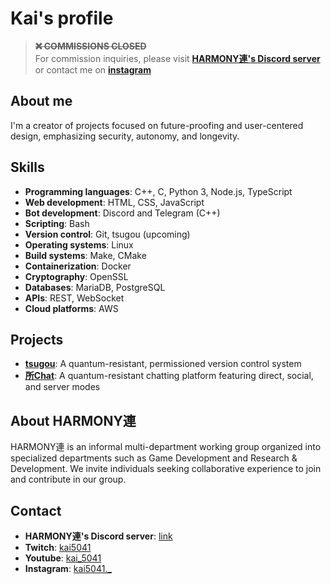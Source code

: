 # Kai's profile 
> ~~**❌ COMMISSIONS CLOSED**~~  
> For commission inquiries, please visit [**HARMONY連's Discord server**](https://discord.gg/qFnH5Gqrvb) or contact me on [**instagram**](https://instagram.com/kai5041._)

## About me
I'm a creator of projects focused on future-proofing and user-centered design, emphasizing security, autonomy, and longevity.

## Skills

- **Programming languages**: C++, C, Python 3, Node.js, TypeScript
- **Web development**: HTML, CSS, JavaScript
- **Bot development**: Discord and Telegram (C++)
- **Scripting**: Bash
- **Version control**: Git, tsugou (upcoming)
- **Operating systems**: Linux
- **Build systems**: Make, CMake
- **Containerization**: Docker
- **Cryptography**: OpenSSL
- **Databases**: MariaDB, PostgreSQL
- **APIs**: REST, WebSocket
- **Cloud platforms**: AWS

## Projects

- [**tsugou**](https://github.com/kai5041/tsugou): A quantum-resistant, permissioned version control system
- [**所Chat**](): A quantum-resistant chatting platform featuring direct, social, and server modes


## About HARMONY連
HARMONY連 is an informal multi-department working group organized into specialized departments such as Game Development and Research & Development. We invite individuals seeking collaborative experience to join and contribute in our group.

## Contact
- **HARMONY連's Discord server**: [link](https://discord.gg/qFnH5Gqrvb)
- **Twitch**: [kai5041](https://www.twitch.tv/kai5041)
- **Youtube**: [kai_5041](https://youtube.com/@kai_5041)
- **Instagram**: [kai5041._](https://instagram.com/kai5041._)
